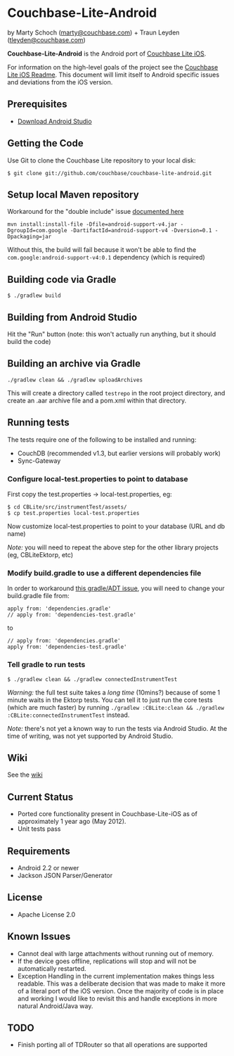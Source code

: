 # Couchbase-Lite-Android #

by Marty Schoch (marty@couchbase.com) + Traun Leyden (tleyden@couchbase.com)

**Couchbase-Lite-Android** is the Android port of [Couchbase Lite iOS](https://github.com/couchbase/couchbase-lite-ios).  

For information on the high-level goals of the project see the [Couchbase Lite iOS Readme](https://github.com/couchbase/couchbase-lite-ios/blob/master/README.md).  This document will limit itself to Android specific issues and deviations from the iOS version.

## Prerequisites

* [Download Android Studio](http://developer.android.com/sdk/installing/studio.html) 


## Getting the Code

Use Git to clone the Couchbase Lite repository to your local disk: 

```
$ git clone git://github.com/couchbase/couchbase-lite-android.git
```

## Setup local Maven repository

Workaround for the "double include" issue [documented here](https://groups.google.com/forum/?fromgroups#!topic/adt-dev/l1gELhPSSkM)

```
mvn install:install-file -Dfile=android-support-v4.jar -DgroupId=com.google -DartifactId=android-support-v4 -Dversion=0.1 -Dpackaging=jar
```

Without this, the build will fail because it won't be able to find the `com.google:android-support-v4:0.1` dependency (which is required)

## Building code via Gradle

```
$ ./gradlew build
```

## Building from Android Studio

Hit the "Run" button (note: this won't actually run anything, but it should build the code)

## Building an archive via Gradle

```
./gradlew clean && ./gradlew uploadArchives
```

This will create a directory called `testrepo` in the root project directory, and create an .aar archive file and a pom.xml within that directory.

## Running tests

The tests require one of the following to be installed and running:

* CouchDB (recommended v1.3, but earlier versions will probably work)
* Sync-Gateway

### Configure local-test.properties to point to database

First copy the test.properties -> local-test.properties, eg:

```
$ cd CBLite/src/instrumentTest/assets/
$ cp test.properties local-test.properties 
```

Now customize local-test.properties to point to your database (URL and db name)

_Note:_ you will need to repeat the above step for the other library projects (eg, CBLiteEktorp, etc)

### Modify build.gradle to use a different dependencies file

In order to workaround [this gradle/ADT issue](https://groups.google.com/forum/?fromgroups#!topic/adt-dev/Efpf87EoDQ0), you will need to change your build.gradle file from:

```
apply from: 'dependencies.gradle'            
// apply from: 'dependencies-test.gradle'
```

to

```
// apply from: 'dependencies.gradle'  
apply from: 'dependencies-test.gradle' 
```

### Tell gradle to run tests

```
$ ./gradlew clean && ./gradlew connectedInstrumentTest
```

_Warning:_ the full test suite takes a _long time_ (10mins?) because of some 1 minute waits in the Ektorp tests.  You can tell it to just run the core tests (which are much faster) by running `./gradlew :CBLite:clean && ./gradlew :CBLite:connectedInstrumentTest` instead.

_Note:_ there's not yet a known way to run the tests via Android Studio.  At the time of writing, was not yet supported by Android Studio.
 

## Wiki

See the [wiki](https://github.com/couchbase/couchbase-lite-android/wiki)

## Current Status
- Ported core functionality present in Couchbase-Lite-iOS as of approximately 1 year ago (May 2012).
- Unit tests pass

## Requirements
- Android 2.2 or newer
- Jackson JSON Parser/Generator

## License
- Apache License 2.0

## Known Issues
- Cannot deal with large attachments without running out of memory.
- If the device goes offline, replications will stop and will not be automatically restarted.
- Exception Handling in the current implementation makes things less readable.  This was a deliberate decision that was made to make it more of a literal port of the iOS version.  Once the majority of code is in place and working I would like to revisit this and handle exceptions in more natural Android/Java way.

## TODO
- Finish porting all of TDRouter so that all operations are supported

